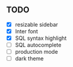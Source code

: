 ## TODO
- [x] resizable sidebar
- [x] Inter font
- [x] SQL syntax highlight
- [ ] SQL autocomplete
- [ ] production mode
- [ ] dark theme
